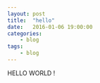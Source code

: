 ```yaml
---
layout: post
title:  "hello"
date:   2016-01-06 19:00:00
categories:
    - blog
tags:
    - blog
---
```


HELLO WORLD !